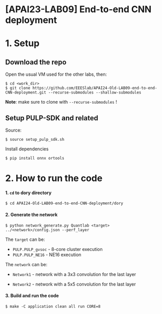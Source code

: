 # [APAI23-LAB09] End-to-end CNN deployment 


# 1. Setup

## Download the repo

Open the usual VM used for the other labs, then:
```
$ cd <work_dir>
$ git clone https://github.com/EEESlab/APAI24-Old-LAB09-end-to-end-CNN-deployment.git --recurse-submodules --shallow-submodules
```

**Note**: make sure to clone with `--recurse-submodules` !

## Setup PULP-SDK and related 

Source:
```
$ source setup_pulp_sdk.sh
```

Install dependencies
```
$ pip install onnx ortools 
```


# 2. How to run the code


#### 1. `cd` to dory directory
   
`$ cd APAI24-Old-LAB09-end-to-end-CNN-deployment/dory`

#### 2. Generate the network

```
$ python network_generate.py Quantlab <target> ../<network>/config.json --perf_layer
```


The `target` can be:

* `PULP.PULP_gvsoc` - 8-core cluster execution
* `PULP.PULP_NE16` - NE16 execution


The `network` can be:

* `Network1` - network with a 3x3 convolution for the last layer

* `Network2` - network with a 5x5 convolution for the last layer

#### 3. Build and run the code

   
`$ make -C application clean all run CORE=8`
